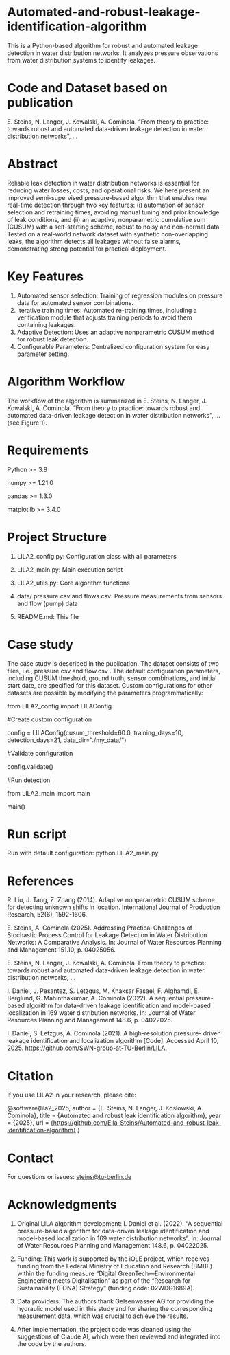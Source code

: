 # Automated-and-robust-leakage-identification-algorithm
This is a Python-based algorithm for robust and automated leakage detection in water distribution networks. It analyzes pressure observations from water distribution systems to identify leakages.

# Code and Dataset based on publication
E. Steins, N. Langer, J. Kowalski, A. Cominola. “From theory to practice: towards robust and automated data-driven leakage detection in water distribution networks”, …

# Abstract
Reliable leak detection in water distribution networks is essential for reducing water losses, costs, and operational risks. We here present an improved semi-supervised pressure-based algorithm that enables near real-time detection through two key features: (i) automation of sensor selection and retraining times, avoiding manual tuning and prior knowledge of leak conditions, and (ii) an adaptive, nonparametric cumulative sum (CUSUM) with a self-starting scheme, robust to noisy and non-normal data. Tested on a real-world network dataset with synthetic non-overlapping leaks, the algorithm detects all leakages without false alarms, demonstrating strong potential for practical deployment. 


# Key Features
1.	Automated sensor selection: Training of regression modules on pressure data for automated sensor combinations.
2.	Iterative training times: Automated re-training times, including a verification module that adjusts training periods to avoid them containing leakages.
3.	Adaptive Detection: Uses an adaptive nonparametric CUSUM method for robust leak detection.
4.	Configurable Parameters: Centralized configuration system for easy parameter setting.

	
# Algorithm Workflow
The workflow of the algorithm is summarized in E. Steins, N. Langer, J. Kowalski, A. Cominola. “From theory to practice: towards robust and automated data-driven leakage detection in water distribution networks”, … (see Figure 1).


# Requirements
Python >= 3.8

numpy >= 1.21.0

pandas >= 1.3.0

matplotlib >= 3.4.0


# Project Structure

1. LILA2_config.py: Configuration class with all parameters 

2. LILA2_main.py: Main execution script

3. LILA2_utils.py: Core algorithm functions

4. data/ pressure.csv and flows.csv: Pressure measurements from sensors and flow (pump) data

5. README.md: This file


# Case study
The case study is described in the publication. The dataset consists of two files, i.e., pressure.csv and flow.csv . The default configuration parameters, including CUSUM threshold, ground truth, sensor combinations, and initial start date, are specified for this dataset. Custom configurations for other datasets are possible by modifying the parameters programmatically:

from LILA2_config import LILAConfig 

#Create custom configuration  

config = LILAConfig(cusum_threshold=60.0, training_days=10, detection_days=21, data_dir="./my_data/")

#Validate configuration

config.validate()

#Run detection

from LILA2_main import main

main()

# Run script

Run with default configuration: python LILA2_main.py


# References

R. Liu, J. Tang, Z. Zhang (2014). Adaptive nonparametric CUSUM scheme for detecting unknown shifts in location. International Journal of Production Research, 52(6), 1592-1606.

E. Steins, A. Cominola (2025). Addressing Practical Challenges of Stochastic Process Control for Leakage Detection in Water Distribution Networks: A Comparative Analysis. In: Journal of Water Resources Planning and Management 151.10, p. 04025056.

E. Steins, N. Langer, J. Kowalski, A. Cominola. From theory to practice: towards robust and automated data-driven leakage detection in water distribution networks, …

I. Daniel, J. Pesantez, S. Letzgus, M. Khaksar Fasael, F. Alghamdi, E. Berglund, G. Mahinthakumar, A. Cominola (2022). A sequential pressure-based algorithm for data-driven leakage identification and model-based localization in 169 water distribution networks. In: Journal of Water Resources Planning and Management 148.6, p. 04022025.

I. Daniel, S. Letzgus, A. Cominola (2021). A high-resolution pressure- driven leakage identification and localization algorithm [Code]. Accessed April 10, 2025. https://github.com/SWN-group-at-TU-Berlin/LILA.

# Citation
If you use LILA2 in your research, please cite:

@software{lila2_2025,
  author = {E. Steins, N. Langer, J. Koslowski, A. Cominola},
  title = {Automated and robust leak identification algorithm},
  year = {2025},
  url = {https://github.com/Ella-Steins/Automated-and-robust-leak-identification-algorithm}
}


# Contact
For questions or issues: steins@tu-berlin.de

# Acknowledgments

1.	Original LILA algorithm development: I. Daniel et al. (2022). “A sequential pressure-based algorithm for data-driven leakage identification and model-based localization in 169 water distribution networks”. In: Journal of Water Resources Planning and Management 148.6, p. 04022025.
   
2.	Funding: This work is supported by the iOLE project, which receives funding from the Federal Ministry of Education and Research (BMBF) within the funding measure “Digital GreenTech—Environmental Engineering meets Digitalisation” as part of the “Research for Sustainability (FONA) Strategy” (funding code: 02WDG1689A).
   
3.	Data providers: The authors thank Gelsenwasser AG for providing the hydraulic model used in this study and for sharing the corresponding measurement data, which was crucial to achieve the results.
   
4.	After implementation, the project code was cleaned using the suggestions of Claude AI, which were then reviewed and integrated into the code by the authors. 
